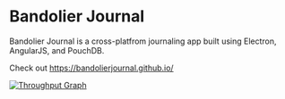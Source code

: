 # Bandolier Journal

Bandolier Journal is a cross-platfrom journaling app built using Electron, AngularJS, and PouchDB.

Check out https://bandolierjournal.github.io/

[![Throughput Graph](https://graphs.waffle.io/BulletJournal/Bullet/throughput.svg)](https://waffle.io/BulletJournal/Bullet/metrics/throughput)
